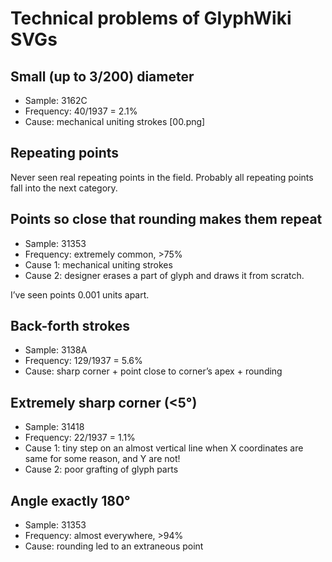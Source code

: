 # Technical problems of GlyphWiki SVGs

## Small (up to 3/200) diameter

* Sample: 3162C
* Frequency: 40/1937 = 2.1%
* Cause: mechanical uniting strokes [00.png]

## Repeating points

Never seen real repeating points in the field. Probably all repeating points fall into the next category.

## Points so close that rounding makes them repeat

* Sample: 31353
* Frequency: extremely common, >75%
* Cause 1: mechanical uniting strokes
* Cause 2: designer erases a part of glyph and draws it from scratch.

I’ve seen points 0.001 units apart.

## Back-forth strokes

* Sample: 3138A
* Frequency: 129/1937 = 5.6%
* Cause: sharp corner + point close to corner’s apex + rounding

## Extremely sharp corner (<5°)

* Sample: 31418
* Frequency: 22/1937 = 1.1%
* Cause 1: tiny step on an almost vertical line when X coordinates are same for some reason, and Y are not!
* Cause 2: poor grafting of glyph parts

## Angle exactly 180°

* Sample: 31353
* Frequency: almost everywhere, >94%
* Cause: rounding led to an extraneous point
